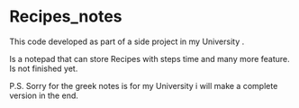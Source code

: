 # Recipes_notes
This code developed as part of a side project in my University . 

Is a notepad that can store Recipes with steps time and many more feature.
Is not finished yet. 

P.S. Sorry for the greek notes is for my University i will make a complete version in the end.
